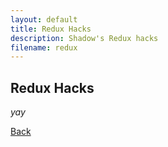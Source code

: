 ```yaml
---
layout: default
title: Redux Hacks
description: Shadow's Redux hacks
filename: redux
---
```


## Redux Hacks

_yay_

[Back](./)
